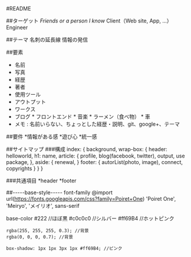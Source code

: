 #README

##ターゲット
_Friends or a person I know_
Client（Web site, App, ...）
Engineer

##テーマ
名刺の延長線
情報の発信

##要素
* 名前
* 写真
* 経歴
* 著者
* 使用ツール
* アウトプット
* ワークス
* ブログ  * フロントエンド  * 音楽  * ラーメン（食べ物）  * 車
* メモ : 名前いらない、ちょっとした経歴・説明、git、google+、テーマ

##要件
*情報がある感
*遊び心
*統一感

##サイトマップ
###構成
    index: {
            background,
            wrap-box: {
                        header: helloworld,
                        h1: name,
                        article: {
                                profile,
                                blog(facebook, twitter),
                                output,
                                use package,
                              },
                        aside: {
                            renewal,
                        }
                        footer: {
                                  autorList(photo, image),
                                  connect,
                                  copyrights
                                }
                      }
           }

###共通項目
*header
*footer

##-----base-style-----
font-family
    @import url(https://fonts.googleapis.com/css?family=Poiret+One)
    'Poiret One', 'Meiryo', 'メイリオ', sans-serif

base-color
    #222 //ほぼ黒
    #c0c0c0 //シルバー
    #ff69B4 //ホットピンク

    rgba(255, 255, 255, 0.3); //背景
    rgba(0, 0, 0, 0.7); //背景

    box-shadow: 1px 1px 3px 1px #ff69B4; //ピンク
